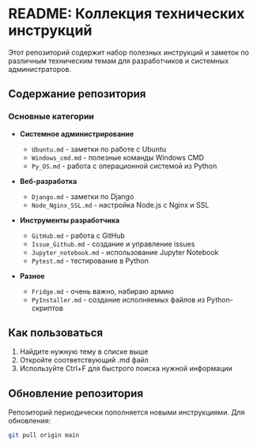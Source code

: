 # README: Коллекция технических инструкций

Этот репозиторий содержит набор полезных инструкций и заметок по различным техническим темам для разработчиков и системных администраторов.

## Содержание репозитория

### Основные категории

- **Системное администрирование**
  - `Ubuntu.md` - заметки по работе с Ubuntu
  - `Windows_cmd.md` - полезные команды Windows CMD
  - `Py_OS.md` - работа с операционной системой из Python

- **Веб-разработка**
  - `Django.md` - заметки по Django
  - `Node_Nginx_SSL.md` - настройка Node.js с Nginx и SSL

- **Инструменты разработчика**
  - `GitHub.md` - работа с GitHub
  - `Issue_Github.md` - создание и управление issues
  - `Jupyter_notebook.md` - использование Jupyter Notebook
  - `Pytest.md` - тестирование в Python

- **Разное**
  - `Fridge.md` - очень важно, набираю армию
  - `PyInstaller.md` - создание исполняемых файлов из Python-скриптов

## Как пользоваться

1. Найдите нужную тему в списке выше
2. Откройте соответствующий .md файл
3. Используйте Ctrl+F для быстрого поиска нужной информации

## Обновление репозитория

Репозиторий периодически пополняется новыми инструкциями. Для обновления:

```bash
git pull origin main
